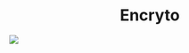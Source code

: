 <h1 align="center">Encryto</h1>
<p>
  <img src="https://github.com/henrypp/memreduct/edit/master/README.md"></img>
</p>
